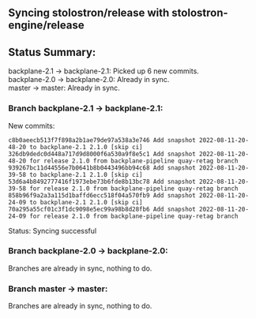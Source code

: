 ## Syncing stolostron/release with stolostron-engine/release

## Status Summary:

backplane-2.1 -> backplane-2.1: Picked up 6 new commits.  
backplane-2.0 -> backplane-2.0: Already in sync.  
master -> master: Already in sync.  

### Branch backplane-2.1 -> backplane-2.1:

New commits:

```
c8b0aeecb513f7f898a2b1ae79de97a538a3e746 Add snapshot 2022-08-11-20-48-20 to backplane-2.1 2.1.0 [skip ci]
326db9dedc0d448a717d9d8000f6a530a9f8e5c1 Add snapshot 2022-08-11-20-48-20 for release 2.1.0 from backplane-pipeline quay-retag branch
939267bc11d44556e7b0641b8b0443496bb94c68 Add snapshot 2022-08-11-20-39-58 to backplane-2.1 2.1.0 [skip ci]
53d6a4b8492777416f1973ebe73b6fde8b13bc78 Add snapshot 2022-08-11-20-39-58 for release 2.1.0 from backplane-pipeline quay-retag branch
858b96f9a2a3a115d1baffd6ecc518f04a570fb9 Add snapshot 2022-08-11-20-24-09 to backplane-2.1 2.1.0 [skip ci]
70a295a55cf01c3f1dc9098e5ec99a98b8d28fb6 Add snapshot 2022-08-11-20-24-09 for release 2.1.0 from backplane-pipeline quay-retag branch
```

Status: Syncing successful

### Branch backplane-2.0 -> backplane-2.0:

Branches are already in sync, nothing to do.

### Branch master -> master:

Branches are already in sync, nothing to do.
